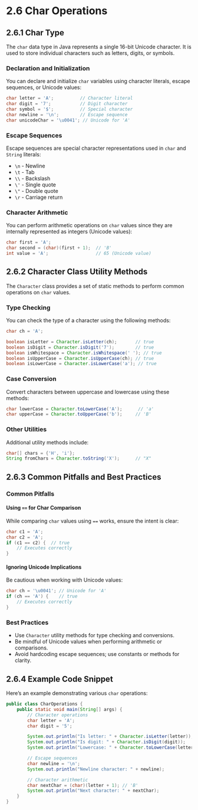 # 2.6 Char Operations

## 2.6.1 Char Type

The `char` data type in Java represents a single 16-bit Unicode character. It is used to store individual characters such as letters, digits, or symbols.

### Declaration and Initialization

You can declare and initialize `char` variables using character literals, escape sequences, or Unicode values:

```java
char letter = 'A';          // Character literal
char digit = '7';           // Digit character
char symbol = '$';          // Special character
char newline = '\n';        // Escape sequence
char unicodeChar = '\u0041'; // Unicode for 'A'
```

### Escape Sequences

Escape sequences are special character representations used in `char` and `String` literals:

- `\n` - Newline
- `\t` - Tab
- `\\` - Backslash
- `\'` - Single quote
- `\"` - Double quote
- `\r` - Carriage return

### Character Arithmetic

You can perform arithmetic operations on `char` values since they are internally represented as integers (Unicode values):

```java
char first = 'A';
char second = (char)(first + 1);  // 'B'
int value = 'A';                  // 65 (Unicode value)
```

## 2.6.2 Character Class Utility Methods

The `Character` class provides a set of static methods to perform common operations on `char` values.

### Type Checking

You can check the type of a character using the following methods:

```java
char ch = 'A';

boolean isLetter = Character.isLetter(ch);       // true
boolean isDigit = Character.isDigit('7');        // true
boolean isWhitespace = Character.isWhitespace(' '); // true
boolean isUpperCase = Character.isUpperCase(ch); // true
boolean isLowerCase = Character.isLowerCase('a'); // true
```

### Case Conversion

Convert characters between uppercase and lowercase using these methods:

```java
char lowerCase = Character.toLowerCase('A');      // 'a'
char upperCase = Character.toUpperCase('b');     // 'B'
```

### Other Utilities

Additional utility methods include:

```java
char[] chars = {'H', 'i'};
String fromChars = Character.toString('X');      // "X"
```

## 2.6.3 Common Pitfalls and Best Practices

### Common Pitfalls

#### Using `==` for Char Comparison

While comparing `char` values using `==` works, ensure the intent is clear:

```java
char c1 = 'A';
char c2 = 'A';
if (c1 == c2) {  // true
    // Executes correctly
}
```

#### Ignoring Unicode Implications

Be cautious when working with Unicode values:

```java
char ch = '\u0041'; // Unicode for 'A'
if (ch == 'A') {    // true
    // Executes correctly
}
```

### Best Practices

- Use `Character` utility methods for type checking and conversions.
- Be mindful of Unicode values when performing arithmetic or comparisons.
- Avoid hardcoding escape sequences; use constants or methods for clarity.

## 2.6.4 Example Code Snippet

Here’s an example demonstrating various `char` operations:

```java
public class CharOperations {
    public static void main(String[] args) {
        // Character operations
        char letter = 'A';
        char digit = '5';

        System.out.println("Is letter: " + Character.isLetter(letter)); // true
        System.out.println("Is digit: " + Character.isDigit(digit));    // true
        System.out.println("Lowercase: " + Character.toLowerCase(letter)); // 'a'

        // Escape sequences
        char newline = '\n';
        System.out.println("Newline character: " + newline);

        // Character arithmetic
        char nextChar = (char)(letter + 1); // 'B'
        System.out.println("Next character: " + nextChar);
    }
}
```
